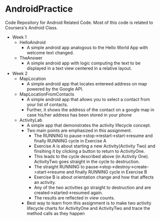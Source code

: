 AndroidPractice
===============

Code Repository for Android Related Code. Most of this code is related to Coursera's Android Class.
* Week 1
  - HelloAndroid
    * A simple android app analogous to the Hello World App with welcome text changed.
  - TheAnswer
    * A simple android app with logic computing the text to be displayed in a text view centered in a relative layout.
* Week 2
  - MapLocation
    * A simple android app that locates entereed address on map powered by the Google API.
  - MapLocationFromContacts
    * A simple android app that allows you to select a contact from your list of contacts.
    * Further, it shows the address of the contact on a google map in case his/her address has been stored in your phone
  - ActivityLab
    * A simple app that demonstrates the activity lifecycle concept.
    * Two main points are emphasized in this assignment.
      - The RUNNING to pause->stop->restart->start->resume and finally RUNNING cycle in Exercise A 
      - Exercise A is about starting a new Activity(Activity Two) and finsihing it by clicking a button to return to ActivityOne.
      - This leads to the cycle described above (in Activity One). ActivityTwo goes straight in the cycle to destruction.
      - The straight RUNNING to pause->stop->destroy->create->start->resume and finally RUNNING cycle in Exercise B
      - Exercise B is about orientation change and how that affects an activity.
      - Any of the two activities go straight to destruction and are created->started->resumed again. 
      - The results are reflected in view counts.
    * Best way to learn from this assignment is to make two activity lifecycle charts for ActivityOne and ActivityTwo and trace the method calls as they happen
